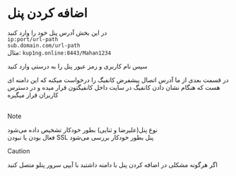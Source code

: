 # اضافه کردن پنل

 در این بخش آدرس پنل خود را وارد کنید
<br>
`ip:port/url-path`
<br>
`sub.domain.com/url-path`
<br>
مثال: `kup1ng.online:8443/Mahan1234`

سپس نام کاربری و رمز عبور پنل را به درستی وارد کنید

در قسمت بعدی از ما آدرس اتصال پیشفرض کانفیگ را درخواست میکنه که این دامنه ای هست که هنگام نشان دادن کانفیگ در سایت داخل کانفیگتون قرار میده و در دسترس کاربران قرار میگیره
<br>
<br>
> [!NOTE]
> نوع پنل(علیرضا و ثنایی) بطور خودکار تشخیص داده می‌شود
> <br>
> فعال بودن یا نبودن SSL پنل بطور خودکار بررسی می‌شود

> [!CAUTION]
> اگر هرگونه مشکلی در اضافه کردن پنل با دامنه داشتید با آیپی سرور پنلو متصل کنید
